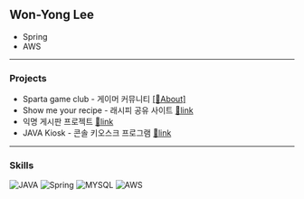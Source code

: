 ## Won-Yong Lee
* Spring
* AWS

---

### Projects  
- Sparta game club - 게이머 커뮤니티 [[🔗About]](https://github.com/japgo/spring_portfolio/blob/master/sparta_game_club.md)  
- Show me your recipe - 래시피 공유 사이트 [🔗link](https://github.com/japgo/spring_study/tree/master/ShowMeYourRecipe)   
- 익명 게시판 프로젝트 [🔗link](https://github.com/japgo/spring_study/tree/master/BackOffice/BackOffice)  
- JAVA Kiosk - 콘솔 키오스크 프로그램 [🔗link](https://github.com/japgo/console_kiosk)  

---

### Skills  
![JAVA](https://img.shields.io/badge/java-brown.svg?style=for-the-badge&logo=openjdk&logoColor=white)
![Spring](https://img.shields.io/badge/spring-darkgreen.svg?style=for-the-badge&logo=spring&logoColor=white)
![MYSQL](https://img.shields.io/badge/mysql-blue.svg?style=for-the-badge&logo=mysql&logoColor=white)
![AWS](https://img.shields.io/badge/aws-orange.svg?style=for-the-badge&logo=amazon&logoColor=white)
